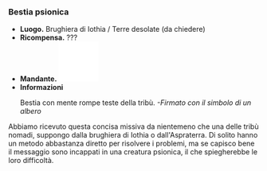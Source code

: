 ### **Bestia psionica**
* **Luogo.**  Brughiera di Iothia / Terre desolate (da chiedere)  
* **Ricompensa.** ???  
* **Mandante.** <img src="../../../assets/img/tree.webp" style="width: 80px"/>  
* **Informazioni**
    <p>Bestia con mente rompe teste della tribù. <em>-Firmato con il simbolo di un albero</em></p>
<div class="dialogue">
    <div class="icon kynthea"></div>
    <p>Abbiamo ricevuto questa concisa missiva da nientemeno che una delle tribù nomadi, suppongo dalla brughiera di Iothia o dall'Aspraterra. Di solito hanno un metodo abbastanza diretto per risolvere i problemi, ma se capisco bene il messaggio sono incappati in una creatura psionica, il che spiegherebbe le loro difficoltà.</p>
</div>

